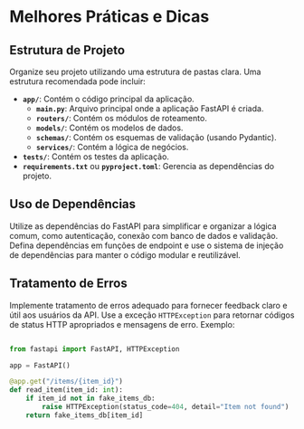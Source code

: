 # Melhores Práticas e Dicas

## Estrutura de Projeto

Organize seu projeto utilizando uma estrutura de pastas clara. Uma estrutura recomendada pode incluir:

- **`app/`**: Contém o código principal da aplicação.
  - **`main.py`**: Arquivo principal onde a aplicação FastAPI é criada.
  - **`routers/`**: Contém os módulos de roteamento.
  - **`models/`**: Contém os modelos de dados.
  - **`schemas/`**: Contém os esquemas de validação (usando Pydantic).
  - **`services/`**: Contém a lógica de negócios.
- **`tests/`**: Contém os testes da aplicação.
- **`requirements.txt`** ou **`pyproject.toml`**: Gerencia as dependências do projeto.

## Uso de Dependências

Utilize as dependências do FastAPI para simplificar e organizar a lógica comum, como autenticação, conexão com banco de dados e validação. Defina dependências em funções de endpoint e use o sistema de injeção de dependências para manter o código modular e reutilizável.

## Tratamento de Erros

Implemente tratamento de erros adequado para fornecer feedback claro e útil aos usuários da API. Use a exceção `HTTPException` para retornar códigos de status HTTP apropriados e mensagens de erro. Exemplo:
 
```python

from fastapi import FastAPI, HTTPException

app = FastAPI()

@app.get("/items/{item_id}")
def read_item(item_id: int):
    if item_id not in fake_items_db:
        raise HTTPException(status_code=404, detail="Item not found")
    return fake_items_db[item_id]
